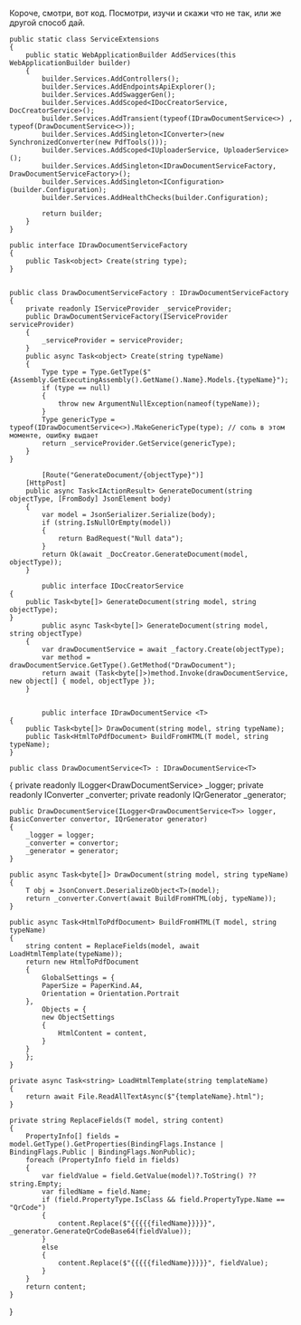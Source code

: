 Короче, смотри, вот код. Посмотри, изучи и скажи что не так, или же другой способ дай. 

    public static class ServiceExtensions
    {
        public static WebApplicationBuilder AddServices(this WebApplicationBuilder builder)
        {
            builder.Services.AddControllers();
            builder.Services.AddEndpointsApiExplorer();
            builder.Services.AddSwaggerGen();
            builder.Services.AddScoped<IDocCreatorService, DocCreatorService>();
            builder.Services.AddTransient(typeof(IDrawDocumentService<>) , typeof(DrawDocumentService<>));
            builder.Services.AddSingleton<IConverter>(new SynchronizedConverter(new PdfTools()));
            builder.Services.AddScoped<IUploaderService, UploaderService>();
            builder.Services.AddSingleton<IDrawDocumentServiceFactory, DrawDocumentServiceFactory>();
            builder.Services.AddSingleton<IConfiguration>(builder.Configuration);
            builder.Services.AddHealthChecks(builder.Configuration);

            return builder;
        }
    }

    public interface IDrawDocumentServiceFactory
    {
        public Task<object> Create(string type);
    }


    public class DrawDocumentServiceFactory : IDrawDocumentServiceFactory
    {
        private readonly IServiceProvider _serviceProvider;
        public DrawDocumentServiceFactory(IServiceProvider serviceProvider) 
        {
            _serviceProvider = serviceProvider;
        }
        public async Task<object> Create(string typeName) 
        {
            Type type = Type.GetType($"{Assembly.GetExecutingAssembly().GetName().Name}.Models.{typeName}");
            if (type == null) 
            {
                throw new ArgumentNullException(nameof(typeName));
            }
            Type genericType = typeof(IDrawDocumentService<>).MakeGenericType(type); // соль в этом моменте, ошибку выдает
            return _serviceProvider.GetService(genericType);
        }
    }

            [Route("GenerateDocument/{objectType}")]
        [HttpPost]
        public async Task<IActionResult> GenerateDocument(string objectType, [FromBody] JsonElement body)
        {
            var model = JsonSerializer.Serialize(body);
            if (string.IsNullOrEmpty(model))
            {
                return BadRequest("Null data");
            } 
            return Ok(await _DocCreator.GenerateDocument(model, objectType));
        }

            public interface IDocCreatorService
    {
        public Task<byte[]> GenerateDocument(string model, string objectType);
    }
            public async Task<byte[]> GenerateDocument(string model, string objectType) 
        {
            var drawDocumentService = await _factory.Create(objectType);
            var method = drawDocumentService.GetType().GetMethod("DrawDocument");
            return await (Task<byte[]>)method.Invoke(drawDocumentService, new object[] { model, objectType });
        }


            public interface IDrawDocumentService <T>
    {
        public Task<byte[]> DrawDocument(string model, string typeName);
        public Task<HtmlToPdfDocument> BuildFromHTML(T model, string typeName);
    }

    public class DrawDocumentService<T> : IDrawDocumentService<T>
{
    private readonly ILogger<DrawDocumentService<T>> _logger;
    private readonly IConverter _converter;
    private readonly IQrGenerator _generator;

    public DrawDocumentService(ILogger<DrawDocumentService<T>> logger, BasicConverter convertor, IQrGenerator generator)
    {
        _logger = logger;
        _converter = convertor;
        _generator = generator;
    }

    public async Task<byte[]> DrawDocument(string model, string typeName)
    {
        T obj = JsonConvert.DeserializeObject<T>(model);
        return _converter.Convert(await BuildFromHTML(obj, typeName));
    }

    public async Task<HtmlToPdfDocument> BuildFromHTML(T model, string typeName)
    {
        string content = ReplaceFields(model, await LoadHtmlTemplate(typeName));
        return new HtmlToPdfDocument
        {
            GlobalSettings = {
            PaperSize = PaperKind.A4,
            Orientation = Orientation.Portrait
        },
            Objects = {
            new ObjectSettings
            {
                HtmlContent = content,
            }
        }
        };
    }

    private async Task<string> LoadHtmlTemplate(string templateName)
    {
        return await File.ReadAllTextAsync($"{templateName}.html");
    }

    private string ReplaceFields(T model, string content) 
    {
        PropertyInfo[] fields = model.GetType().GetProperties(BindingFlags.Instance | BindingFlags.Public | BindingFlags.NonPublic);
        foreach (PropertyInfo field in fields) 
        {
            var fieldValue = field.GetValue(model)?.ToString() ?? string.Empty;
            var filedName = field.Name;
            if (field.PropertyType.IsClass && field.PropertyType.Name == "QrCode")
            {
                content.Replace($"{{{{{filedName}}}}}", _generator.GenerateQrCodeBase64(fieldValue));
            }
            else 
            {                
                content.Replace($"{{{{{filedName}}}}}", fieldValue);
            }
        }
        return content;
    }
}

